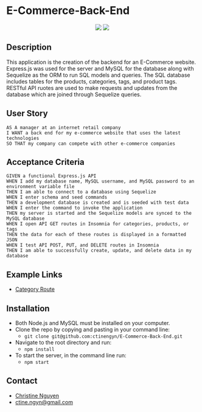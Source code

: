 # E-Commerce-Back-End

<p align="center">
 <img src="https://img.shields.io/badge/Javascript-yellow" />
    <img src="https://img.shields.io/badge/mySQL-blue"  />
</p>

## Description
This application is the creation of the backend for an E-Commerce website. Express.js was used for the server and MySQL for the database along with Sequelize as the ORM to run SQL models and queries. The SQL database includes tables for the products, categories, tags, and product tags. RESTful API ruotes are used to make requests and updates from the database which are joined through Sequelize queries.

## User Story
  
```
AS A manager at an internet retail company
I WANT a back end for my e-commerce website that uses the latest technologies
SO THAT my company can compete with other e-commerce companies
```
  
## Acceptance Criteria
  
``` 
GIVEN a functional Express.js API
WHEN I add my database name, MySQL username, and MySQL password to an environment variable file
THEN I am able to connect to a database using Sequelize
WHEN I enter schema and seed commands
THEN a development database is created and is seeded with test data
WHEN I enter the command to invoke the application
THEN my server is started and the Sequelize models are synced to the MySQL database
WHEN I open API GET routes in Insomnia for categories, products, or tags
THEN the data for each of these routes is displayed in a formatted JSON
WHEN I test API POST, PUT, and DELETE routes in Insomnia
THEN I am able to successfully create, update, and delete data in my database
```

## Example Links
- [Category Route](https://drive.google.com/file/d/1RUi6xNFBYwuea1XMZGVp80GuCfrQc8cs/)

## Installation
- Both Node.js and MySQL must be installed on your computer.
- Clone the repo by copying and pasting in your command line: 
  - `git clone git@github.com:ctinengyn/E-Commerce-Back-End.git`
- Navigate to the root directory and run: 
  - `npm install`
- To start the server, in the command line run: 
  - `npm start`

## Contact
- [Christine Nguyen](https://github.com/ctinengyn)
- ctine.ngyn@gmail.com